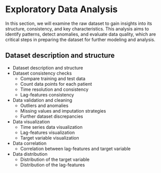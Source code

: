 # Exploratory Data Analysis


In this section, we will examine the raw dataset to gain insights into its structure, consistency, and key characteristics. This analysis aims to identify patterns, detect anomalies, and evaluate data quality, which are critical steps in preparing the dataset for further modeling and analysis.

## Dataset description and structure

* Dataset description and structure
* Dataset consistency checks
  * Compare training and test data
  * Count data points for each patient
  * Time resolution and consistency
  * Lag-features consistency
* Data validation and cleaning
  * Outliers and anomalies
  * Missing values and imputation strategies
  * Further dataset discrepancies
* Data visualization
  * Time series data visualization
  * Lag-features visualization
  * Target variable visualization
* Data correlation
  * Correlation between lag-features and target variable
* Data distribution
  * Distribution of the target variable
  * Distribution of the lag-features

<!--
* Preprocessing
  * Create time series data for each patient
  * Set the same time resolution of the time series data for each patient
  * Check and combine the lag-features for each patient into one column for each variable
-->
